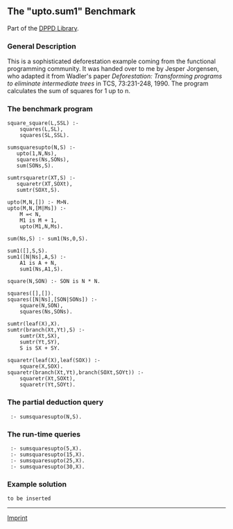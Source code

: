 The "upto.sum1" Benchmark
-------------------------

Part of the [DPPD Library](https://github.com/leuschel/DPPD).

### General Description

This is a sophisticated deforestation example coming from the functional
programming community. It was handed over to me by Jesper Jorgensen, who
adapted it from Wadler's paper *Deforestation: Transforming programs to
eliminate intermediate trees* in TCS, 73:231-248, 1990. The program
calculates the sum of squares for 1 up to n.

### The benchmark program

    square_square(L,SSL) :-
        squares(L,SL),
        squares(SL,SSL).

    sumsquaresupto(N,S) :-
       upto(1,N,Ns),
       squares(Ns,SONs),
       sum(SONs,S).

    sumtrsquaretr(XT,S) :-
       squaretr(XT,SOXt),
       sumtr(SOXt,S).

    upto(M,N,[]) :- M>N.
    upto(M,N,[M|Ms]) :- 
        M =< N,
        M1 is M + 1,
        upto(M1,N,Ms).

    sum(Ns,S) :- sum1(Ns,0,S).

    sum1([],S,S).
    sum1([N|Ns],A,S) :-
        A1 is A + N,
        sum1(Ns,A1,S).

    square(N,SON) :- SON is N * N.

    squares([],[]).
    squares([N|Ns],[SON|SONs]) :-
        square(N,SON),
        squares(Ns,SONs).

    sumtr(leaf(X),X).
    sumtr(branch(Xt,Yt),S) :-
        sumtr(Xt,SX),
        sumtr(Yt,SY),
        S is SX + SY.

    squaretr(leaf(X),leaf(SOX)) :- 
        square(X,SOX).
    squaretr(branch(Xt,Yt),branch(SOXt,SOYt)) :-
        squaretr(Xt,SOXt),
        squaretr(Yt,SOYt).

### The partial deduction query

     :- sumsquaresupto(N,S).

### The run-time queries

     :- sumsquaresupto(5,X).
     :- sumsquaresupto(15,X).
     :- sumsquaresupto(25,X).
     :- sumsquaresupto(30,X).

### Example solution

    to be inserted

------------------------------------------------------------------------

[Imprint](http://www.stups.uni-duesseldorf.de/w/Imprint)
